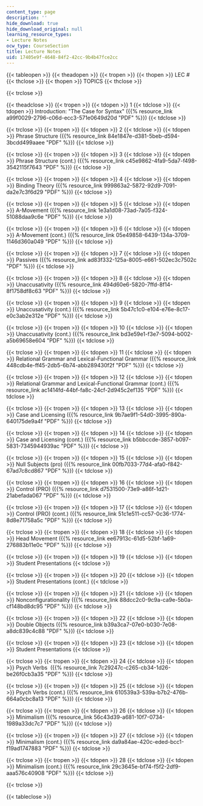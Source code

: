 ```yaml
---
content_type: page
description: ''
hide_download: true
hide_download_original: null
learning_resource_types:
- Lecture Notes
ocw_type: CourseSection
title: Lecture Notes
uid: 17405e9f-4648-84f2-42cc-9b4b47fce2cc
---
```


{{< tableopen >}}
{{< theadopen >}}
{{< tropen >}}
{{< thopen >}}
LEC #
{{< thclose >}}
{{< thopen >}}
TOPICS
{{< thclose >}}

{{< trclose >}}

{{< theadclose >}}
{{< tropen >}}
{{< tdopen >}}
1
{{< tdclose >}}
{{< tdopen >}}
Introduction: "The Case for Syntax" ({{% resource_link a99f0029-2796-c06d-ecc3-571e0649d20d "PDF" %}})
{{< tdclose >}}

{{< trclose >}}
{{< tropen >}}
{{< tdopen >}}
2
{{< tdclose >}}
{{< tdopen >}}
Phrase Structure ({{% resource_link 84e1847e-d381-5beb-d594-3bcdd499aaee "PDF" %}})
{{< tdclose >}}

{{< trclose >}}
{{< tropen >}}
{{< tdopen >}}
3
{{< tdclose >}}
{{< tdopen >}}
Phrase Structure (cont.) ({{% resource_link c45e9862-4fa9-5da7-f498-3542115f7643 "PDF" %}})
{{< tdclose >}}

{{< trclose >}}
{{< tropen >}}
{{< tdopen >}}
4
{{< tdclose >}}
{{< tdopen >}}
Binding Theory ({{% resource_link 999863a2-5872-92d9-7091-da2e7c3f6d29 "PDF" %}})
{{< tdclose >}}

{{< trclose >}}
{{< tropen >}}
{{< tdopen >}}
5
{{< tdclose >}}
{{< tdopen >}}
A-Movement ({{% resource_link 1e3a1d08-73ad-7a05-f324-51088daa9c6e "PDF" %}})
{{< tdclose >}}

{{< trclose >}}
{{< tropen >}}
{{< tdopen >}}
6
{{< tdclose >}}
{{< tdopen >}}
A-Movement (cont.) ({{% resource_link 05e49858-6439-134a-3709-1146d360a049 "PDF" %}})
{{< tdclose >}}

{{< trclose >}}
{{< tropen >}}
{{< tdopen >}}
7
{{< tdclose >}}
{{< tdopen >}}
Passives ({{% resource_link ad83f332-125a-8005-e661-502ec3c7502c "PDF" %}})
{{< tdclose >}}

{{< trclose >}}
{{< tropen >}}
{{< tdopen >}}
8
{{< tdclose >}}
{{< tdopen >}}
Unaccusativity ({{% resource_link 494d60e6-5820-7ffd-8f14-8f1758df8c63 "PDF" %}})
{{< tdclose >}}

{{< trclose >}}
{{< tropen >}}
{{< tdopen >}}
9
{{< tdclose >}}
{{< tdopen >}}
Unaccusativity (cont.) ({{% resource_link 5b47c1c0-e104-e76e-8c17-e0c3ab2e312e "PDF" %}})
{{< tdclose >}}

{{< trclose >}}
{{< tropen >}}
{{< tdopen >}}
10
{{< tdclose >}}
{{< tdopen >}}
Unaccusativity (cont.) ({{% resource_link bd3e59e1-f3e7-5094-b002-a5b69658e604 "PDF" %}})
{{< tdclose >}}

{{< trclose >}}
{{< tropen >}}
{{< tdopen >}}
11
{{< tdclose >}}
{{< tdopen >}}
Relational Grammar and Lexical-Functional Grammar ({{% resource_link 448cdb4e-ff45-2db5-6b74-abb289430f2f "PDF" %}})
{{< tdclose >}}

{{< trclose >}}
{{< tropen >}}
{{< tdopen >}}
12
{{< tdclose >}}
{{< tdopen >}}
Relational Grammar and Lexical-Functional Grammar (cont.) ({{% resource_link ac1414fd-44bf-fa8c-24cf-2d945c2ef135 "PDF" %}})
{{< tdclose >}}

{{< trclose >}}
{{< tropen >}}
{{< tdopen >}}
13
{{< tdclose >}}
{{< tdopen >}}
Case and Licensing ({{% resource_link 9b7ae9f1-54d0-3995-890a-640175de9a4f "PDF" %}})
{{< tdclose >}}

{{< trclose >}}
{{< tropen >}}
{{< tdopen >}}
14
{{< tdclose >}}
{{< tdopen >}}
Case and Licensing (cont.) ({{% resource_link b5bbccde-3857-b097-5831-7345944939ac "PDF" %}})
{{< tdclose >}}

{{< trclose >}}
{{< tropen >}}
{{< tdopen >}}
15
{{< tdclose >}}
{{< tdopen >}}
Null Subjects (pro) ({{% resource_link 00fb7033-77d4-afa0-f842-67ad7c8cd867 "PDF" %}})
{{< tdclose >}}

{{< trclose >}}
{{< tropen >}}
{{< tdopen >}}
16
{{< tdclose >}}
{{< tdopen >}}
Control (PRO) ({{% resource_link d7531500-73e9-a86f-1d21-21abefada067 "PDF" %}})
{{< tdclose >}}

{{< trclose >}}
{{< tropen >}}
{{< tdopen >}}
17
{{< tdclose >}}
{{< tdopen >}}
Control (PRO) (cont.) ({{% resource_link 51c1e511-cc57-0c36-1774-8d8e71758a5c "PDF" %}})
{{< tdclose >}}

{{< trclose >}}
{{< tropen >}}
{{< tdopen >}}
18
{{< tdclose >}}
{{< tdopen >}}
Head Movement ({{% resource_link ee67913c-61d5-52bf-1a69-276883b11e0c "PDF" %}})
{{< tdclose >}}

{{< trclose >}}
{{< tropen >}}
{{< tdopen >}}
19
{{< tdclose >}}
{{< tdopen >}}
Student Presentations
{{< tdclose >}}

{{< trclose >}}
{{< tropen >}}
{{< tdopen >}}
20
{{< tdclose >}}
{{< tdopen >}}
Student Presentations (cont.)
{{< tdclose >}}

{{< trclose >}}
{{< tropen >}}
{{< tdopen >}}
21
{{< tdclose >}}
{{< tdopen >}}
Nonconfigurationality ({{% resource_link 88dcc2c0-9c9a-ca9e-5b0a-cf148bd8dc95 "PDF" %}})
{{< tdclose >}}

{{< trclose >}}
{{< tropen >}}
{{< tdopen >}}
22
{{< tdclose >}}
{{< tdopen >}}
Double Objects ({{% resource_link b39a3ca7-07e0-b030-7e08-a8dc839c4c88 "PDF" %}})
{{< tdclose >}}

{{< trclose >}}
{{< tropen >}}
{{< tdopen >}}
23
{{< tdclose >}}
{{< tdopen >}}
Student Presentations
{{< tdclose >}}

{{< trclose >}}
{{< tropen >}}
{{< tdopen >}}
24
{{< tdclose >}}
{{< tdopen >}}
Psych Verbs  ({{% resource_link 7c29247c-c265-cb34-1d26-be26f0cb3a35 "PDF" %}})
{{< tdclose >}}

{{< trclose >}}
{{< tropen >}}
{{< tdopen >}}
25
{{< tdclose >}}
{{< tdopen >}}
Psych Verbs (cont.) ({{% resource_link 610539a3-539a-b7b2-476b-664a0cbc8a13 "PDF" %}})
{{< tdclose >}}

{{< trclose >}}
{{< tropen >}}
{{< tdopen >}}
26
{{< tdclose >}}
{{< tdopen >}}
Minimalism ({{% resource_link 56c43d39-a681-10f7-0734-1989a33dc7c7 "PDF" %}})
{{< tdclose >}}

{{< trclose >}}
{{< tropen >}}
{{< tdopen >}}
27
{{< tdclose >}}
{{< tdopen >}}
Minimalism (cont.) ({{% resource_link da9a84ae-420c-eded-bcc1-f19ad1747883 "PDF" %}})
{{< tdclose >}}

{{< trclose >}}
{{< tropen >}}
{{< tdopen >}}
28
{{< tdclose >}}
{{< tdopen >}}
Minimalism (cont.) ({{% resource_link 29c3645e-bf74-f5f2-2df9-aaa576c40908 "PDF" %}})
{{< tdclose >}}

{{< trclose >}}

{{< tableclose >}}